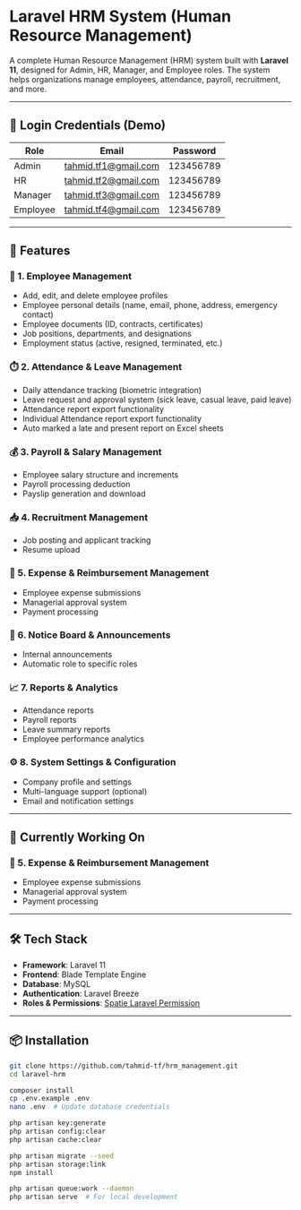 # Laravel HRM System (Human Resource Management)

A complete Human Resource Management (HRM) system built with **Laravel 11**, designed for Admin, HR, Manager, and
Employee roles. The system helps organizations manage employees, attendance, payroll, recruitment, and more.

---

## 🔐 Login Credentials (Demo)

| Role     | Email                | Password  |
|----------|----------------------|-----------|
| Admin    | tahmid.tf1@gmail.com | 123456789 |
| HR       | tahmid.tf2@gmail.com | 123456789 |
| Manager  | tahmid.tf3@gmail.com | 123456789 |
| Employee | tahmid.tf4@gmail.com | 123456789 |

---

## 🧩 Features

### 👥 1. Employee Management

- Add, edit, and delete employee profiles
- Employee personal details (name, email, phone, address, emergency contact)
- Employee documents (ID, contracts, certificates)
- Job positions, departments, and designations
- Employment status (active, resigned, terminated, etc.)

### ⏱️ 2. Attendance & Leave Management

- Daily attendance tracking (biometric integration)
- Leave request and approval system (sick leave, casual leave, paid leave)
- Attendance report export functionality
- Individual Attendance report export functionality
- Auto marked a late and present report on Excel sheets

### 💰 3. Payroll & Salary Management

- Employee salary structure and increments
- Payroll processing deduction
- Payslip generation and download

### 📥 4. Recruitment Management

- Job posting and applicant tracking
- Resume upload

### 💼 5. Expense & Reimbursement Management

- Employee expense submissions
- Managerial approval system
- Payment processing

### 📢 6. Notice Board & Announcements

- Internal announcements
- Automatic role to specific roles

### 📈 7. Reports & Analytics

- Attendance reports
- Payroll reports
- Leave summary reports
- Employee performance analytics

### ⚙️ 8. System Settings & Configuration

- Company profile and settings
- Multi-language support (optional)
- Email and notification settings

---

## 🚧 Currently Working On

### 💼 5. Expense & Reimbursement Management

- Employee expense submissions
- Managerial approval system
- Payment processing

---

## 🛠️ Tech Stack

- **Framework**: Laravel 11
- **Frontend**: Blade Template Engine
- **Database**: MySQL
- **Authentication**: Laravel Breeze
- **Roles & Permissions**: [Spatie Laravel Permission](https://spatie.be/docs/laravel-permission)

---

## 📦 Installation

```bash
git clone https://github.com/tahmid-tf/hrm_management.git
cd laravel-hrm

composer install
cp .env.example .env
nano .env  # Update database credentials

php artisan key:generate
php artisan config:clear
php artisan cache:clear

php artisan migrate --seed
php artisan storage:link
npm install

php artisan queue:work --daemon
php artisan serve  # For local development
